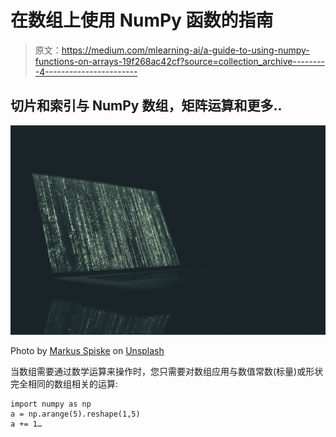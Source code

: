 # 在数组上使用 NumPy 函数的指南

> 原文：<https://medium.com/mlearning-ai/a-guide-to-using-numpy-functions-on-arrays-19f268ac42cf?source=collection_archive---------4----------------------->

## 切片和索引与 NumPy 数组，矩阵运算和更多..

![](img/fb5cd0d564ec3317474074c457514f57.png)

Photo by [Markus Spiske](https://unsplash.com/@markusspiske?utm_source=unsplash&utm_medium=referral&utm_content=creditCopyText) on [Unsplash](https://unsplash.com/s/photos/matrix?utm_source=unsplash&utm_medium=referral&utm_content=creditCopyText)

当数组需要通过数学运算来操作时，您只需要对数组应用与数值常数(标量)或形状完全相同的数组相关的运算:

```
import numpy as np
a = np.arange(5).reshape(1,5)
a += 1…
```